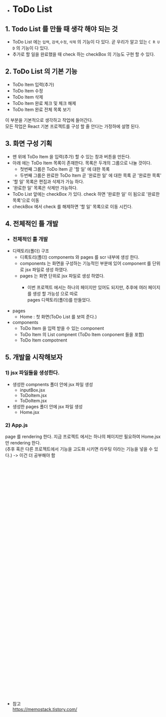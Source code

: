 - # ToDo List
## 1. Todo List 를 만들 때 생각 해야 되는 것
 - ToDo List 에는 `입력`, `검색`,`수정`, `삭제` 의 기능이 다 있다. 곧 우리가 알고 있는 `C R U D` 의 기능이 다 있다.
 - 추가로 할 일을 완료했을 때 check 하는 checkBox 의 기능도 구현 할 수 있다.

## 2. ToDo List 의 기본 기능
 - ToDo Item 입력(추가)
 - ToDo Item 수정
 - ToDo Item 삭제
 - ToDo Item 완료 체크 및 체크 해제
 - ToDo Item 완료 전체 목록 보기

이 부분을 기본적으로 생각하고 작업에 들어간다.<br>
모든 작업은 React 기본 프로젝트를 구성 할 줄 안다는 가정하에 설명 된다.<br>

## 3. 화면 구성 기획
 - 맨 위에 ToDo Item 을 입력(추가) 할 수 있는 창과 버튼을 만든다.
 - 아래 에는 ToDo Item 목록이 존재한다. 목록은 두개의 그룹으로 나눌 것이다.
   - 첫번째 그룹은 ToDo Item 곧 '할 일' 에 대한 목록
   - 두번째 그룹은 완료한 ToDo Item 곧 '완료한 일' 에 대한 목록 곧 '완료한 목록'
 - '할 일' 목록은 편집과 삭제가 가능 하다.
 - '완료한 일' 목록은 삭제만 가능하다.
 - ToDo List 앞에는 checkBox 가 있다. check 하면 '완료한 일' 이 됨으로 '완료한 목록'으로 이동
 - checkBox 에서 check 를 해제하면 '할 일' 목록으로 이동 시킨다.

## 4. 전체적인 틀 개발
- ### 전체적인 틀 개발
- 디렉토리(폴더) 구조
  - 디록토리(폴더) components 와 pages 를 scr 내부에 생성 한다.
  - components 는 화면을 구성하는 기능적인 부분에 있어 component 를 단위로 jsx 파일로 생성 하였다.
  - pages 는 화면 단위로 jsx 파일로 생성 하였다.
  <br><br>
     - 이번 프로젝트 에서는 하나의 페이지만 있어도 되지만, 추후에 여러 페이지를 생성 할 가능성 으로 따로<br>
      pages 디렉토리(폴더)를 만들었다.
  <br>
 - pages
   - Home : 첫 화면(ToDo List 를 보여 준다.)
 - components
   - ToDo Item 을 입력 받을 수 있는 component
   - ToDo Item 의 List compnent (ToDo Item conponent 들을 포함)
   - ToDo Item compotnent

## 5. 개발을 시작해보자
 ### 1) jsx 파일들을 생성한다.
 - 생성한 compnents 폴더 안에 jsx 파일 생성
    - inputBox.jsx
    - ToDoItem.jsx
    - ToDoItem.jsx
 - 생성한 pages 폴더 안에 jsx 파일 생성
    - Home.jsx
 
 ### 2) App.js
 page 를 rendering 한다. 지금 프로젝트 에서는 하나의 페이지만 필요하여 Home.jsx 만 rendering 한다.<br>
 (추후 혹은 다른 프로젝트에서 기능을 고도화 시키면 라우팅 이라는 기능을 넣을 수 있다.) -> 이건 더 공부해야 함






<br><br><br><br><br><br><br><br><br><br><br><br><br><br><br><br><br><br><br><br><br><br><br><br><br><br><br><br><br><br><br><br><br><br><br><br><br><br><br><br><br><br><br><br>
- 참고<br>
https://memostack.tistory.com/
